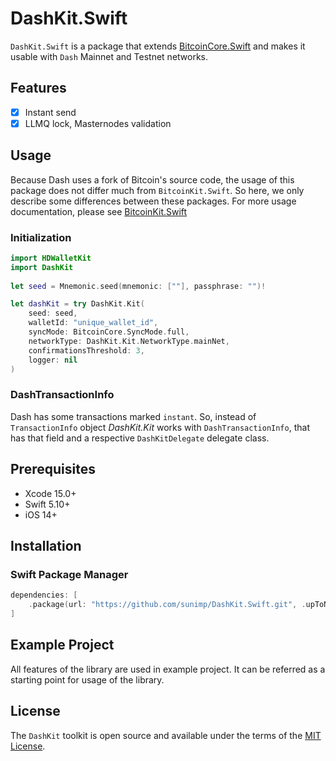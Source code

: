 # DashKit.Swift

`DashKit.Swift` is a package that extends [BitcoinCore.Swift](https://github.com/sunimp/BitcoinCore.Swift) and makes it usable with `Dash` Mainnet and Testnet networks.

## Features

- [x] Instant send
- [x] LLMQ lock, Masternodes validation

## Usage

Because Dash uses a fork of Bitcoin's source code, the usage of this package does not differ much from `BitcoinKit.Swift`. So here, we only describe some differences between these packages. For more usage documentation, please see [BitcoinKit.Swift](https://github.com/sunimp/BitcoinKit.Swift)


### Initialization

```swift
import HDWalletKit
import DashKit
        
let seed = Mnemonic.seed(mnemonic: [""], passphrase: "")!

let dashKit = try DashKit.Kit(
    seed: seed,
    walletId: "unique_wallet_id",
    syncMode: BitcoinCore.SyncMode.full,
    networkType: DashKit.Kit.NetworkType.mainNet,
    confirmationsThreshold: 3,
    logger: nil
)
```

### DashTransactionInfo

Dash has some transactions marked `instant`. So, instead of `TransactionInfo` object *DashKit.Kit* works with `DashTransactionInfo`, that has that field and a respective `DashKitDelegate` delegate class.


## Prerequisites

* Xcode 15.0+
* Swift 5.10+
* iOS 14+

## Installation

### Swift Package Manager

```swift
dependencies: [
    .package(url: "https://github.com/sunimp/DashKit.Swift.git", .upToNextMajor(from: "3.1.1"))
]
```

## Example Project

All features of the library are used in example project. It can be referred as a starting point for usage of the library.

## License

The `DashKit` toolkit is open source and available under the terms of the [MIT License](https://github.com/sunimp/DashKit.Swift/blob/master/LICENSE).

